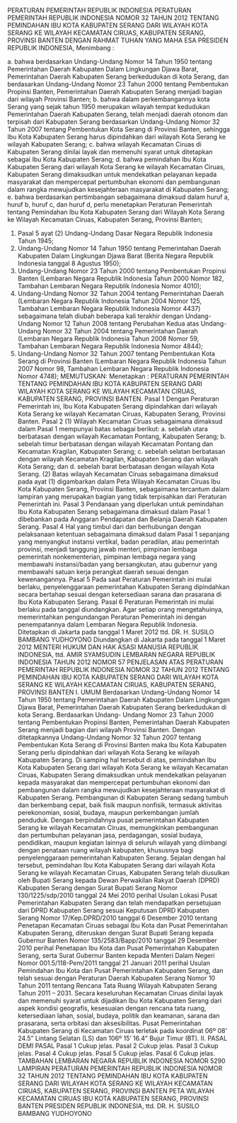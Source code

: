  PERATURAN PEMERINTAH REPUBLIK INDONESIA PERATURAN PEMERINTAH REPUBLIK INDONESIA NOMOR 32 TAHUN 2012 TENTANG PEMINDAHAN IBU KOTA KABUPATEN SERANG DARI WILAYAH KOTA SERANG KE WILAYAH KECAMATAN CIRUAS, KABUPATEN SERANG, PROVINSI BANTEN
DENGAN RAHMAT TUHAN YANG MAHA ESA PRESIDEN REPUBLIK INDONESIA,
Menimbang :

a. bahwa berdasarkan Undang-Undang Nomor 14 Tahun 1950 tentang Pemerintahan Daerah Kabupaten Dalam Lingkungan Djawa Barat, Pemerintahan Daerah Kabupaten Serang berkedudukan di kota Serang, dan berdasarkan Undang-Undang Nomor 23 Tahun 2000 tentang Pembentukan Propinsi Banten, Pemerintahan Daerah Kabupaten Serang menjadi bagian dari wilayah Provinsi Banten;
b. bahwa dalam perkembangannya kota Serang yang sejak tahun 1950 merupakan wilayah tempat kedudukan Pemerintahan Daerah Kabupaten Serang, telah menjadi daerah otonom dan terpisah dari Kabupaten Serang berdasarkan Undang-Undang Nomor 32 Tahun 2007 tentang Pembentukan Kota Serang di Provinsi Banten, sehingga Ibu Kota Kabupaten Serang harus dipindahkan dari wilayah Kota Serang ke wilayah Kabupaten Serang;
c. bahwa wilayah Kecamatan Ciruas di Kabupaten Serang dinilai layak dan memenuhi syarat untuk ditetapkan sebagai Ibu Kota Kabupaten Serang;
d. bahwa pemindahan Ibu Kota Kabupaten Serang dari wilayah Kota Serang ke wilayah Kecamatan Ciruas, Kabupaten Serang dimaksudkan untuk mendekatkan pelayanan kepada masyarakat dan mempercepat pertumbuhan ekonomi dan pembangunan dalam rangka mewujudkan kesejahteraan masyarakat di Kabupaten Serang;
e. bahwa berdasarkan pertimbangan sebagaimana dimaksud dalam huruf a, huruf b, huruf c, dan huruf d, perlu menetapkan Peraturan Pemerintah tentang Pemindahan Ibu Kota Kabupaten Serang dari Wilayah Kota Serang ke Wilayah Kecamatan Ciruas, Kabupaten Serang, Provinsi Banten;
1. Pasal 5 ayat (2) Undang-Undang Dasar Negara Republik Indonesia Tahun 1945;
2. Undang-Undang Nomor 14 Tahun 1950 tentang Pemerintahan Daerah Kabupaten Dalam Lingkungan Djawa Barat (Berita Negara Republik Indonesia tanggal 8 Agustus 1950);
3. Undang-Undang Nomor 23 Tahun 2000 tentang Pembentukan Propinsi Banten (Lembaran Negara Republik Indonesia Tahun 2000 Nomor 182, Tambahan Lembaran Negara Republik Indonesia Nomor 4010);
4. Undang-Undang Nomor 32 Tahun 2004 tentang Pemerintahan Daerah (Lembaran Negara Republik Indonesia Tahun 2004 Nomor 125, Tambahan Lembaran Negara Republik Indonesia Nomor 4437) sebagaimana telah diubah beberapa kali terakhir dengan Undang-Undang Nomor 12 Tahun 2008 tentang Perubahan Kedua atas Undang-Undang Nomor 32 Tahun 2004 tentang Pemerintahan Daerah (Lembaran Negara Republik Indonesia Tahun 2008 Nomor 59, Tambahan Lembaran Negara Republik Indonesia Nomor 4844);
5. Undang-Undang Nomor 32 Tahun 2007 tentang Pembentukan Kota Serang di Provinsi Banten (Lembaran Negara Republik Indonesia Tahun 2007 Nomor 98, Tambahan Lembaran Negara Republik Indonesia Nomor 4748);
MEMUTUSKAN:
 Menetapkan : PERATURAN PEMERINTAH TENTANG PEMINDAHAN IBU KOTA KABUPATEN SERANG DARI WILAYAH KOTA SERANG KE WILAYAH KECAMATAN CIRUAS, KABUPATEN SERANG, PROVINSI BANTEN.
Pasal 1
Dengan Peraturan Pemerintah ini, Ibu Kota Kabupaten Serang dipindahkan dari wilayah Kota Serang ke wilayah Kecamatan Ciruas, Kabupaten Serang, Provinsi Banten.
Pasal 2
(1) Wilayah Kecamatan Ciruas sebagaimana dimaksud dalam Pasal 1 mempunyai batas sebagai berikut:
a. sebelah utara berbatasan dengan wilayah Kecamatan Pontang, Kabupaten Serang;
b. sebelah timur berbatasan dengan wilayah Kecamatan Pontang dan Kecamatan Kragilan, Kabupaten Serang;
c. sebelah selatan berbatasan dengan wilayah Kecamatan Kragilan, Kabupaten Serang dan wilayah Kota Serang; dan
d. sebelah barat berbatasan dengan wilayah Kota Serang.
(2) Batas wilayah Kecamatan Ciruas sebagaimana dimaksud pada ayat (1) digambarkan dalam Peta Wilayah Kecamatan Ciruas Ibu Kota Kabupaten Serang, Provinsi Banten, sebagaimana tercantum dalam lampiran yang merupakan bagian yang tidak terpisahkan dari Peraturan Pemerintah ini.
Pasal 3
Pendanaan yang diperlukan untuk pemindahan Ibu Kota Kabupaten Serang sebagaimana dimaksud dalam Pasal 1 dibebankan pada Anggaran Pendapatan dan Belanja Daerah Kabupaten Serang.
Pasal 4
Hal yang timbul dari dan berhubungan dengan pelaksanaan ketentuan sebagaimana dimaksud dalam Pasal 1 sepanjang yang menyangkut instansi vertikal, badan peradilan, atau pemerintah provinsi, menjadi tanggung jawab menteri, pimpinan lembaga pemerintah nonkementerian, pimpinan lembaga negara yang membawahi instansi/badan yang bersangkutan, atau gubernur yang membawahi satuan kerja perangkat daerah sesuai dengan kewenangannya.
Pasal 5
Pada saat Peraturan Pemerintah ini mulai berlaku, penyelenggaraan pemerintahan Kabupaten Serang dipindahkan secara bertahap sesuai dengan ketersediaan sarana dan prasarana di Ibu Kota Kabupaten Serang.
Pasal 6
Peraturan Pemerintah ini mulai berlaku pada tanggal diundangkan.
Agar setiap orang mengetahuinya, memerintahkan pengundangan Peraturan Pemerintah ini dengan penempatannya dalam Lembaran Negara Republik Indonesia. Ditetapkan di Jakarta pada tanggal 1 Maret 2012 ttd. DR. H. SUSILO BAMBANG YUDHOYONO Diundangkan di Jakarta pada tanggal 1 Maret 2012 MENTERI HUKUM DAN HAK ASASI MANUSIA REPUBLIK INDONESIA, ttd. AMIR SYAMSUDIN LEMBARAN NEGARA REPUBLIK INDONESIA TAHUN 2012 NOMOR 57 PENJELASAN ATAS PERATURAN PEMERINTAH REPUBLIK INDONESIA NOMOR 32 TAHUN 2012 TENTANG PEMINDAHAN IBU KOTA KABUPATEN SERANG DARI WILAYAH KOTA SERANG KE WILAYAH KECAMATAN CIRUAS, KABUPATEN SERANG, PROVINSI BANTEN I. UMUM Berdasarkan Undang-Undang Nomor 14 Tahun 1950 tentang Pemerintahan Daerah Kabupaten Dalam Lingkungan Djawa Barat, Pemerintahan Daerah Kabupaten Serang berkedudukan di kota Serang. Berdasarkan Undang- Undang Nomor 23 Tahun 2000 tentang Pembentukan Propinsi Banten, Pemerintahan Daerah Kabupaten Serang menjadi bagian dari wilayah Provinsi Banten. Dengan ditetapkannya Undang-Undang Nomor 32 Tahun 2007 tentang Pembentukan Kota Serang di Provinsi Banten maka Ibu Kota Kabupaten Serang perlu dipindahkan dari wilayah Kota Serang ke wilayah Kabupaten Serang. Di samping hal tersebut di atas, pemindahan Ibu Kota Kabupaten Serang dari wilayah Kota Serang ke wilayah Kecamatan Ciruas, Kabupaten Serang dimaksudkan untuk mendekatkan pelayanan kepada masyarakat dan mempercepat pertumbuhan ekonomi dan pembangunan dalam rangka mewujudkan kesejahteraan masyarakat di Kabupaten Serang. Pembangunan di Kabupaten Serang sedang tumbuh dan berkembang cepat, baik fisik maupun nonfisik, termasuk aktivitas perekonomian, sosial, budaya, maupun perkembangan jumlah penduduk. Dengan berpindahnya pusat pemerintahan Kabupaten Serang ke wilayah Kecamatan Ciruas, memungkinkan pembangunan dan pertumbuhan pelayanan jasa, perdagangan, sosial budaya, pendidikan, maupun kegiatan lainnya di seluruh wilayah yang diimbangi dengan penataan ruang wilayah kabupaten, khususnya bagi penyelenggaraan pemerintahan Kabupaten Serang. Sejalan dengan hal tersebut, pemindahan Ibu Kota Kabupaten Serang dari wilayah Kota Serang ke wilayah Kecamatan Ciruas, Kabupaten Serang telah diusulkan oleh Bupati Serang kepada Dewan Perwakilan Rakyat Daerah (DPRD) Kabupaten Serang dengan Surat Bupati Serang Nomor 130/1225/sdp/2010 tanggal 24 Mei 2010 perihal Usulan Lokasi Pusat Pemerintahan Kabupaten Serang dan telah mendapatkan persetujuan dari DPRD Kabupaten Serang sesuai Keputusan DPRD Kabupaten Serang Nomor 17/Kep.DPRD/2010 tanggal 6 Desember 2010 tentang Penetapan Kecamatan Ciruas sebagai Ibu Kota dan Pusat Pemerintahan Kabupaten Serang, diteruskan dengan Surat Bupati Serang kepada Gubernur Banten Nomor 135/2583/Bapp/2010 tanggal 29 Desember 2010 perihal Penetapan Ibu Kota dan Pusat Pemerintahan Kabupaten Serang, serta Surat Gubernur Banten kepada Menteri Dalam Negeri Nomor 001.5/118-Pem/2011 tanggal 21 Januari 2011 perihal Usulan Pemindahan Ibu Kota dan Pusat Pemerintahan Kabupaten Serang, dan telah sesuai dengan Peraturan Daerah Kabupaten Serang Nomor 10 Tahun 2011 tentang Rencana Tata Ruang Wilayah Kabupaten Serang Tahun 2011 – 2031. Secara keseluruhan Kecamatan Ciruas dinilai layak dan memenuhi syarat untuk dijadikan Ibu Kota Kabupaten Serang dari aspek kondisi geografis, kesesuaian dengan rencana tata ruang, ketersediaan lahan, sosial, budaya, politik dan keamanan, sarana dan prasarana, serta orbitasi dan aksesibilitas. Pusat Pemerintahan Kabupaten Serang di Kecamatan Ciruas terletak pada koordinat 06º 08’ 24.5” Lintang Selatan (LS) dan 106º 15’ 16.4” Bujur Timur (BT). II. PASAL DEMI PASAL
Pasal 1
Cukup jelas.
Pasal 2
Cukup jelas.
Pasal 3
Cukup jelas.
Pasal 4
Cukup jelas.
Pasal 5
Cukup jelas.
Pasal 6
Cukup jelas. TAMBAHAN LEMBARAN NEGARA REPUBLIK INDONESIA NOMOR 5290 LAMPIRAN PERATURAN PEMERINTAH REPUBLIK INDONESIA NOMOR 32 TAHUN 2012 TENTANG PEMINDAHAN IBU KOTA KABUPATEN SERANG DARI WILAYAH KOTA SERANG KE WILAYAH KECAMATAN CIRUAS, KABUPATEN SERANG, PROVINSI BANTEN PETA WILAYAH KECAMATAN CIRUAS IBU KOTA KABUPATEN SERANG, PROVINSI BANTEN PRESIDEN REPUBLIK INDONESIA, ttd. DR. H. SUSILO BAMBANG YUDHOYONO